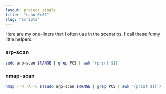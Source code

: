 ```yaml
---
layout: project_single
title:  "echo 0x01"
slug: "scripts"
---
```


Here are my one-liners that I often use in the scenarios. I call these funny little helpers.

### arp-scan
```sh
sudo arp-scan $RANGE | grep PCS | awk '{print $1}'
```

### nmap-scan
```sh
nmap -T4 -A -v $(sudo arp-scan $RANGE | grep PCS | awk '{print $1}')
```
